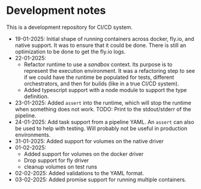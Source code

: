 # Development notes

This is a development repository for CI/CD system.

- 19-01-2025: Initial shape of running containers across docker, fly.io, and
  native support. It was to ensure that it could be done. There is still an
  optimization to be done to get the fly.io logs.
- 22-01-2025:
  - Refactor runtime to use a _sandbox_ context. Its purpose is to represent the
    execution environment. It was a refactoring step to see if we could have the
    runtime be populated for tests, different orchestrators, and then for builds
    (like in a true CI/CD system).
  - Added typescript support with a node module to support the type definition.
- 23-01-2025: Added `assert` into the runtime, which will stop the runtime when
  something does not work. TODO: Print to the stdout/stderr of the pipeline.
- 24-01-2025: Add task support from a pipeline YAML. An `assert` can also be
  used to help with testing. Will probably not be useful in production
  environments.
- 31-01-2025: Added support for volumes on the native driver
- 01-02-2025:
  - Added support for volumes on the docker driver
  - Drop support for fly driver
  - cleanup volumes on test runs
- 02-02-2025: Added validations to the YAML format.
- 03-02-2025: Added promise support for running multiple containers.

